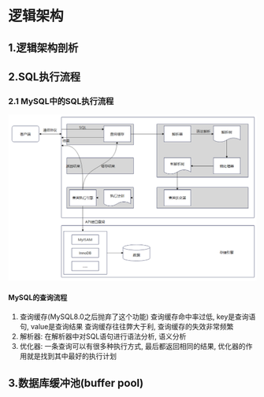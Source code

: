 # 逻辑架构
## 1.逻辑架构剖析
## 2.SQL执行流程
### 2.1 MySQL中的SQL执行流程
![alt text](image.png)
#### MySQL的查询流程
1. 查询缓存(MySQL8.0之后抛弃了这个功能)
   查询缓存命中率过低, key是查询语句, value是查询结果
   查询缓存往往弊大于利, 查询缓存的失效非常频繁
2. 解析器: 在解析器中对SQL语句进行语法分析, 语义分析
3. 优化器: 一条查询可以有很多种执行方式, 最后都返回相同的结果, 优化器的作用就是找到其中最好的执行计划

## 3.数据库缓冲池(buffer pool)
